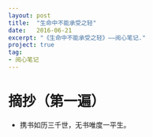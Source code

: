 ```yaml
---
layout: post
title:  "生命中不能承受之轻"
date:   2016-06-21
excerpt: "《生命中不能承受之轻》——阅心笔记."
project: true
tag:
- 阅心笔记 
---
```

# 摘抄（第一遍）

* 携书如历三千世，无书唯度一平生。
